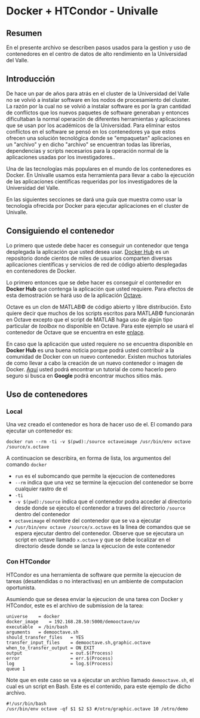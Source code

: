 # Docker + HTCondor - Univalle

## Resumen

En el presente archivo se describen pasos usados para la gestion y uso de 
contenedores en el centro de datos de alto rendimiento en la Universidad del 
Valle.

## Introducción

De hace un par de años para atrás en el cluster de la Universidad del Valle no se volvió a instalar software en los nodos de procesamiento del cluster.
La razón por la cual no se volvió a instalar software es por la gran cantidad de conflictos que los nuevos paquetes de software generaban y entonces dificultaban la normal operación de diferentes herramientas y aplicaciones que se usan por los académicos de la Universidad. 
Para eliminar estos conflictos en el software se pensó en los contenedores ya que estos ofrecen una solución tecnológica donde se "empaquetan" aplicaciones en un "archivo" y en dicho "archivo" se encuentran todas las librerías, dependencias y scripts necesarios para la operación normal de la aplicaciones usadas por los investigadores..

Una de las tecnologías más populares en el mundo de los contenedores es Docker.
En Univalle usamos esta herramienta para llevar a cabo la ejecución de las aplicaciones científicas requeridas por los investigadores de la Universidad del Valle.

En las siguientes secciones se dará una guía que muestra como usar la tecnología ofrecida por Docker para ejecutar aplicaciones en el cluster de Univalle.

## Consiguiendo el contenedor

Lo primero que ustede debe hacer es conseguir un contenedor que tenga desplegada la aplicación que usted desea usar. 
[Docker Hub](https://hub.docker.com) es un repositorio donde cientos de miles de usuarios comparten diversas aplicaciones científicas y servicios de red de código abierto desplegadas en contenedores de Docker.

Lo primero entonces que se debe hacer es conseguir el contenedor en **Docker Hub** que contenga la aplicación que usted requiere. 
Para efectos de esta demostración se hará uso de la aplicación [Octave](https://www.gnu.org/software/octave/).

Octave es un clon de MATLAB&copy; de código abierto y libre distribución.
Esto quiere decir que muchos de los scripts escritos para MATLAB&copy; funcionarán en Octave excepto que el script de MATLAB haga uso de algún tipo particular de *toolbox* no disponible en Octave.
Para este ejemplo se usará el contenedor de Octave que se encuentra en este [enlace](https://hub.docker.com/r/schickling/octave/).

En caso que la aplicación que usted requiere no se encuentra disponible en **Docker Hub** es una buena noticia porque podrá usted contribuir a la comunidad de Docker con un nuevo contenedor.
Existen muchos tutoriales de como llevar a cabo la creación de un nuevo contenedor o imagen de Docker. 
[Aquí](https://www.howtoforge.com/tutorial/how-to-create-docker-images-with-dockerfile/) usted podrá encontrar un tutorial de como hacerlo pero seguro si busca en **Google** podrá encontrar muchos sitios más.

## Uso de contenedores

### Local


Una vez creado el contenedor es hora de hacer uso de el. 
El comando para ejecutar un contenedor es:

```
docker run --rm -ti -v $(pwd):/source octaveimage /usr/bin/env octave /source/x.octave
``` 

A continuacion se describira, en forma de lista, los argumentos del comando `docker`

* `run` es el subomcando que permite la ejecucion de contenedores
* `--rm` indica que una vez se termine la ejecucion del contenedor se borre cualquier rastro de el
* `-ti`
* `-v $(pwd):/source` indica que el contenedor podra acceder al directorio desde donde se ejecuto el contenedor a traves del directorio `/source` dentro del contenedor
* `octaveimage` el nombre del contenedor que se va a ejecutar
* `/usr/bin/env octave /source/x.octave` es la linea de comandos que se espera ejecutar dentro del contenedor. Observe que se ejecutara un script en octave 
llamado `x.octave` y que se debe localizar en el directorio desde donde se lanza la ejecucion de este contenedor

<!--
Corriendo un script en Octave pasando argumentos
------
docker run --rm -ti -v $(pwd):/source octave /usr/bin/env octave /source/x.octave "hello world" (2)

Reusing a container to build other
------
demooctave/Dockerfile
docker build -t demooctave .

Using the previous container
------
docker run --rm -ti -v $(pwd):/source demooctave /usr/bin/env octave -qf /source/graphic.octave 10 /source/demo
-->

###  Con HTCondor

HTCondor es una herramienta de software que permite la ejecucion de tareas (desatendidas o no interactivas) en un ambiente de computacion oportunista.

Asumiendo que se desea enviar la ejecucion de una tarea con Docker y HTCondor,
este es el archivo de submission de la tarea:

```
universe 	= docker
docker_image	= 192.168.28.50:5000/demooctave/uv
executable 	= /bin/bash
arguments	= demooctave.sh 	
should_transfer_files   = YES
transfer_input_files    = demooctave.sh,graphic.octave 
when_to_transfer_output = ON_EXIT
output                  = out.$(Process)
error                   = err.$(Process)
log                     = log.$(Process)
queue 1
```

Note que en este caso se va a ejecutar un archivo llamado `demooctave.sh`, el cual es un script en Bash. 
Este es el contenido, para este ejemplo de dicho archivo.

```
#!/usr/bin/bash
/usr/bin/env octave -qf $1 $2 $3 #/otro/graphic.octave 10 /otro/demo
```

<!--
Referencias
------
(1) https://hub.docker.com/r/schickling/octave/ - Como correr un contenedor que mapea puertos de forma local
(2) https://www.gnu.org/software/octave/doc/v4.0.3/Executable-Octave-Programs.html - Como se pasan argumentos a un script en Octave
(3) https://docs.google.com/document/d/15aYKa8Hbml3aMGnGElHk2cVCgRzntRFKlMkOh0GMD9U/edit?usp=sharing
-->

